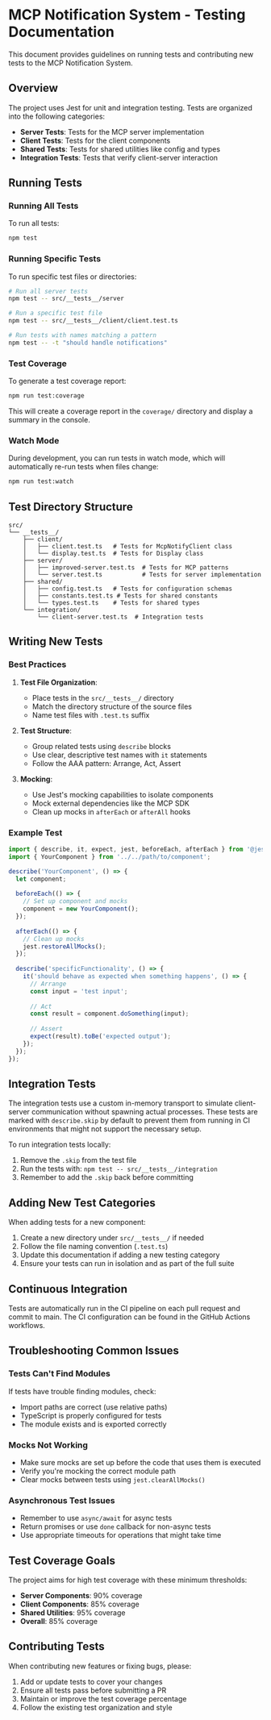# MCP Notification System - Testing Documentation

This document provides guidelines on running tests and contributing new tests to the MCP Notification System.

## Overview

The project uses Jest for unit and integration testing. Tests are organized into the following categories:

- **Server Tests**: Tests for the MCP server implementation
- **Client Tests**: Tests for the client components
- **Shared Tests**: Tests for shared utilities like config and types
- **Integration Tests**: Tests that verify client-server interaction

## Running Tests

### Running All Tests

To run all tests:

```bash
npm test
```

### Running Specific Tests

To run specific test files or directories:

```bash
# Run all server tests
npm test -- src/__tests__/server

# Run a specific test file
npm test -- src/__tests__/client/client.test.ts

# Run tests with names matching a pattern
npm test -- -t "should handle notifications"
```

### Test Coverage

To generate a test coverage report:

```bash
npm run test:coverage
```

This will create a coverage report in the `coverage/` directory and display a summary in the console.

### Watch Mode

During development, you can run tests in watch mode, which will automatically re-run tests when files change:

```bash
npm run test:watch
```

## Test Directory Structure

```
src/
└── __tests__/
    ├── client/
    │   ├── client.test.ts   # Tests for McpNotifyClient class
    │   └── display.test.ts  # Tests for Display class
    ├── server/
    │   ├── improved-server.test.ts  # Tests for MCP patterns
    │   └── server.test.ts           # Tests for server implementation
    ├── shared/
    │   ├── config.test.ts   # Tests for configuration schemas
    │   ├── constants.test.ts # Tests for shared constants
    │   └── types.test.ts    # Tests for shared types
    └── integration/
        └── client-server.test.ts  # Integration tests
```

## Writing New Tests

### Best Practices

1. **Test File Organization**:
   - Place tests in the `src/__tests__/` directory
   - Match the directory structure of the source files
   - Name test files with `.test.ts` suffix

2. **Test Structure**:
   - Group related tests using `describe` blocks
   - Use clear, descriptive test names with `it` statements
   - Follow the AAA pattern: Arrange, Act, Assert

3. **Mocking**:
   - Use Jest's mocking capabilities to isolate components
   - Mock external dependencies like the MCP SDK
   - Clean up mocks in `afterEach` or `afterAll` hooks

### Example Test

```typescript
import { describe, it, expect, jest, beforeEach, afterEach } from '@jest/globals';
import { YourComponent } from '../../path/to/component';

describe('YourComponent', () => {
  let component;
  
  beforeEach(() => {
    // Set up component and mocks
    component = new YourComponent();
  });
  
  afterEach(() => {
    // Clean up mocks
    jest.restoreAllMocks();
  });
  
  describe('specificFunctionality', () => {
    it('should behave as expected when something happens', () => {
      // Arrange
      const input = 'test input';
      
      // Act
      const result = component.doSomething(input);
      
      // Assert
      expect(result).toBe('expected output');
    });
  });
});
```

## Integration Tests

The integration tests use a custom in-memory transport to simulate client-server communication without spawning actual processes. These tests are marked with `describe.skip` by default to prevent them from running in CI environments that might not support the necessary setup.

To run integration tests locally:

1. Remove the `.skip` from the test file
2. Run the tests with: `npm test -- src/__tests__/integration`
3. Remember to add the `.skip` back before committing

## Adding New Test Categories

When adding tests for a new component:

1. Create a new directory under `src/__tests__/` if needed
2. Follow the file naming convention (`.test.ts`)
3. Update this documentation if adding a new testing category
4. Ensure your tests can run in isolation and as part of the full suite

## Continuous Integration

Tests are automatically run in the CI pipeline on each pull request and commit to main. The CI configuration can be found in the GitHub Actions workflows.

## Troubleshooting Common Issues

### Tests Can't Find Modules

If tests have trouble finding modules, check:
- Import paths are correct (use relative paths)
- TypeScript is properly configured for tests
- The module exists and is exported correctly

### Mocks Not Working

- Make sure mocks are set up before the code that uses them is executed
- Verify you're mocking the correct module path
- Clear mocks between tests using `jest.clearAllMocks()`

### Asynchronous Test Issues

- Remember to use `async/await` for async tests
- Return promises or use `done` callback for non-async tests
- Use appropriate timeouts for operations that might take time

## Test Coverage Goals

The project aims for high test coverage with these minimum thresholds:

- **Server Components**: 90% coverage
- **Client Components**: 85% coverage
- **Shared Utilities**: 95% coverage
- **Overall**: 85% coverage

## Contributing Tests

When contributing new features or fixing bugs, please:

1. Add or update tests to cover your changes
2. Ensure all tests pass before submitting a PR
3. Maintain or improve the test coverage percentage
4. Follow the existing test organization and style